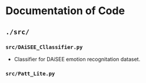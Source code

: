 # Documentation of Code

## ```./src/```
### ```src/DAiSEE_Cllassifier.py```

- Classifier for DAiSEE emotion recognitation dataset. 
### ```src/Patt_Lite.py```

